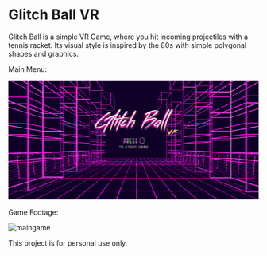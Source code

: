 # Glitch Ball VR

Glitch Ball  is a simple VR Game, where you hit incoming projectiles with a tennis racket.
Its visual style is inspired by the 80s with simple polygonal shapes and graphics.

Main Menu:

![mainmenu-gif](./mainmenu.gif)

Game Footage:

![maingame](./maingame.gif)



This project is for personal use only.
